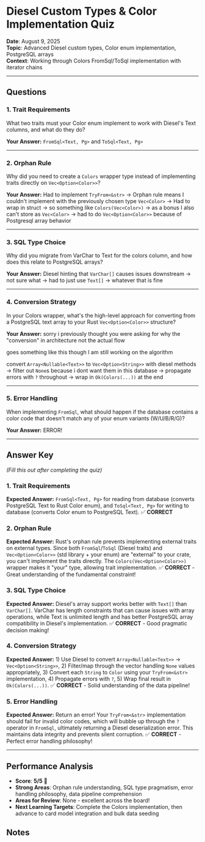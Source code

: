 # Diesel Custom Types & Color Implementation Quiz
**Date**: August 9, 2025  
**Topic**: Advanced Diesel custom types, Color enum implementation, PostgreSQL arrays  
**Context**: Working through Colors FromSql/ToSql implementation with iterator chains

---

## Questions

### 1. Trait Requirements
What two traits must your Color enum implement to work with Diesel's Text columns, and what do they do?

**Your Answer:** `FromSql<Text, Pg>` and `ToSql<Text, Pg>`


---

### 2. Orphan Rule
Why did you need to create a `Colors` wrapper type instead of implementing traits directly on `Vec<Option<Color>>`?

**Your Answer:** Had to implement `TryFrom<&str>` -> Orphan rule means I couldn't implement with the previously chosen type `Vec<Color>` -> Had to wrap in struct -> so something like `Colors(Vec<Color>)` -> as a bonus I also can't store as `Vec<Color>` -> had to do `Vec<Option<Color>>` because of Postgresql array behavior


---

### 3. SQL Type Choice
Why did you migrate from VarChar to Text for the colors column, and how does this relate to PostgreSQL arrays?

**Your Answer:** Diesel hinting that `VarChar[]` causes issues downstream -> not sure what -> had to just use `Text[]` -> whatever that is fine


---

### 4. Conversion Strategy
In your Colors wrapper, what's the high-level approach for converting from a PostgreSQL text array to your Rust `Vec<Option<Color>>` structure?

**Your Answer:** sorry i previously thought you were asking for why the "conversion" in architecture not the actual flow

goes something like this though I am still working on the algorithm

convert `Array<Nullable<Text>>` to `Vec<Option<String>>` with diesel methods -> filter out `None`s because i dont want them in this database -> propagate errors with `?` throughout -> wrap in `Ok(Colors(...))` at the end


---

### 5. Error Handling
When implementing `FromSql`, what should happen if the database contains a color code that doesn't match any of your enum variants (W/U/B/R/G)?

**Your Answer:** ERROR!


---

## Answer Key
*(Fill this out after completing the quiz)*

### 1. Trait Requirements
**Expected Answer:** `FromSql<Text, Pg>` for reading from database (converts PostgreSQL Text to Rust Color enum), and `ToSql<Text, Pg>` for writing to database (converts Color enum to PostgreSQL Text). ✅ **CORRECT**


### 2. Orphan Rule
**Expected Answer:** Rust's orphan rule prevents implementing external traits on external types. Since both `FromSql`/`ToSql` (Diesel traits) and `Vec<Option<Color>>` (std library + your enum) are "external" to your crate, you can't implement the traits directly. The `Colors(Vec<Option<Color>>)` wrapper makes it "your" type, allowing trait implementation. ✅ **CORRECT** - Great understanding of the fundamental constraint!


### 3. SQL Type Choice
**Expected Answer:** Diesel's array support works better with `Text[]` than `VarChar[]`. VarChar has length constraints that can cause issues with array operations, while Text is unlimited length and has better PostgreSQL array compatibility in Diesel's implementation. ✅ **CORRECT** - Good pragmatic decision making!


### 4. Conversion Strategy
**Expected Answer:** 1) Use Diesel to convert `Array<Nullable<Text>>` → `Vec<Option<String>>`, 2) Filter/map through the vector handling `None` values appropriately, 3) Convert each `String` to `Color` using your `TryFrom<&str>` implementation, 4) Propagate errors with `?`, 5) Wrap final result in `Ok(Colors(...))`. ✅ **CORRECT** - Solid understanding of the data pipeline!


### 5. Error Handling
**Expected Answer:** Return an error! Your `TryFrom<&str>` implementation should fail for invalid color codes, which will bubble up through the `?` operator in `FromSql`, ultimately returning a Diesel deserialization error. This maintains data integrity and prevents silent corruption. ✅ **CORRECT** - Perfect error handling philosophy!


---

## Performance Analysis
- **Score**: **5/5** 🎯
- **Strong Areas**: Orphan rule understanding, SQL type pragmatism, error handling philosophy, data pipeline comprehension
- **Areas for Review**: None - excellent across the board!
- **Next Learning Targets**: Complete the Colors implementation, then advance to card model integration and bulk data seeding 

## Notes
